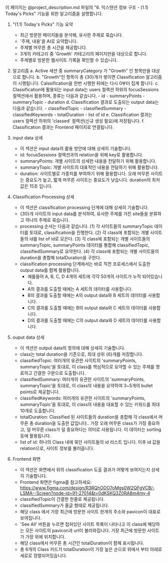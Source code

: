 
이 페이지는 @project_description.md 파일의 "6. 익스텐션 정보 구조 - (1.1) Today's Picks" 기능을 위한 알고리즘을 설명합니다. 

1. "(1.1) Today's Picks" 기능 요약
    - 최근 방문한 페이지들을 분석해, 유사한 주제로 묶습니다.
    - '주제, 내용'을 AI로 요약합니다.
    - 주제별 머무른 총 시간을 제공합니다.
    - 3개의 카테고리 중 'Growth' 카테고리의 페이지만을 대상으로 합니다.
    - 주제별로 방문한 웹사이트 기록을 확인할 수 있습니다.

2. 알고리즘
    a. Active 세션 중 summaryCategory 가 "Growth" 인 항목만을 대상으로 합니다. 
    b. "Growth"인 항목이 총 {30}개가 쌓이면 Classification 알고리즘이 시행됩니다. Calssification을 한번 시행한 뒤에는 다시 0부터 집계 합니다. 
    c. Classification에 활용되는 input data는 users 컬렉션 하위의 focusSessions 컬렉션에서 활용하며, 종류는 다음과 같습니다. 
        - id
        - summaryPoints
        - summaryTopic
        - duration
    d. Classification 결과로 도출되는 output data는 다음과 같습니다.
        - classifiedTopic
        - classifiedSummary
        - classifiedKeywords
        - totalDuration 
        - list of id
    e. Classification 결과는 users 컬렉션 하위의 'classed' 컬렉션(신규 생성 필요)에 저장됩니다. 
    f. Classification 결과는 Frontend 페이지로 연결됩니다.

3. input data 상세
    - 이 섹션은 input data의 활용 방안에 대해 상세히 기술합니다. 
    - id: focusSessions 컬렉션과의 relation을 위해 key로 활용합니다.
    - summaryPoints: 개별 사이트의 상세한 내용을 전달하기 위해 활용합니다. 
    - summaryTopic: 개별 사이트의 대표적인 내용을 전달하기 위해 활용합니다.
    - duration: 사이트별로 가중치를 부여하기 위해 활용합니다. 오래 머무른 사이트는 중요도가 높고, 짧게 머무른 사이트는 중요도가 낮습니다. duration의 최저값은 15초 입니다. 

4. Classification Processing 상세
    - 이 섹션은 classification processing 단계에 대해 상세히 기술합니다. 
    - {30}개 사이트의 input data를 분석하여, 유사한 주제를 가진 site들을 분류하고 하나의 주제로 묶습니다.
    - processing 순서는 다음과 같습니다. 
        (1) 각 사이트들의 summaryTopic 데이터를 토대로, classification을 진행한다. 
        (2) 각 class에 포함되는 개별 사이트들의 id를 list of id로 모은다. 
        (3) 각 class에 포함되는 개별 사이트들의 summaryTopic, summaryPoints 데이터를 통합해 classifiedTopic, classifiedSummary로 요약한다. 
        (4) 각 class에 포함되는 개별 사이트들의 duration을 총합해 totalDuration을 구한다.
    - classification processing 단계에서는 바로 직전 프로세스에서 도출한 output data를 함께 활용합니다. 
        - 예를들어 A, B, C, D 4개의 세트에 각각 50개의 사이트가 누적 되어있습니다.
        - A의 결과를 도출할 때에는 A 세트의 데이터를 사용합니다.
        - B의 결과를 도출할 때에는 A의 output data와 B 세트의 데이터를 사용합니다.
        - C의 결과를 도출할 때에는 B의 output data와 C 세트의 데이터를 사용합니다.
        - D의 결과를 도출할 때에는 C의 output data와 D 세트의 데이터를 사용합니다.


5. ouput data 상세
    - 이 섹션은 output data의 정의에 대해 상세히 기술합니다. 
    - class는 total duration을 기준으로, 최대 상위 {6}개를 저장합니다. 
    - classifiedTopic: 여러개의 유관한 사이트의 'summaryPoints, summaryTopic'을 토대로, 이 class를 핵심적으로 요약할 수 있는 주제를 명료하고 간결한 구문으로 도출합니다. 
    - classifiedSummary: 여러개의 유관한 사이트의 'summaryPoints, summaryTopic'을 토대로, 이 class의 내용을 요약하여 3~5개의 bullet points로 제공합니다. 
    - classifiedKeywords: 여러개의 유관한 사이트의 'summaryPoints, summaryTopic'을 토대로, 이 class의 내용을 대표할 수 있는 키워드를 최대 10개로 도출합니다. 
    - totalDuration: Classified 된 사이트들의 duration을 총합해 각 class에서 머무른 총 duration을 도출한 값입니다.. 가장 오래 머무른 class가 가장 중요하고, 덜 머무른 class가 덜 중요하다는 의미로 사용됩니다. 이 데이터는 sorting 등에 활용됩니다. 
    - list of id: 하나의 Class 내에 묶인 사이트들의 id 리스트 입니다. 이후 id 값을 relation으로, 사이트 정보를 불러옵니다. 

6. Frontend 화면
    - 이 섹션은 화면에서 위의 classification 도출 결과가 어떻게 보여지는지 상세히 기술합니다.
    - Frontend 화면은 figma를 참고하세요: https://www.figma.com/design/R3RQhODO7oMgs0W2QFgVCB/-LSMA--Screen?node-id=91-27014&t=0dKSKQ3Z0RA8m4my-4
    - classifiedTopic이 간결한 한줄로 제공됩니다.
    - classifiedSummary가 줄글 형태로 제공됩니다.
    - 해당 class 에서 가장 최근에 방문한 사이트 한개의 주소와 pavicon이 대표로 보여집니다. 
    - 'See All' 버튼을 누르면 접혀있던 사이트 목록이 나타나고 이 class에 해당하는 모든 사이트의 pavicon과 url이 불러와집니다. 가장 최근에 방문한 사이트가 가장 위에 위치합니다. 
    - 해당 class에서 머무른 총 시간인 totalDuration이 함께 표시됩니다.
    - 총 6개의 Class 카드가 totalDuration이 가장 높은 순으로 위에서 부터 아레로 세로로 정렬되어있습니다. 